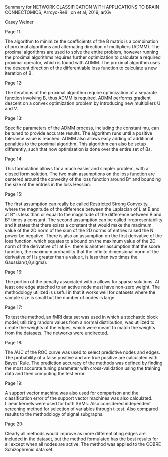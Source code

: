 Summary for NETWORK CLASSIFICATION WITH APPLICATIONS TO BRAIN CONNECTOMICS,
Arroyo-Reli ´ on et al, 2019, arXiv

Casey Weiner

Page 11:

The algorithm to minimize the coefficients of the B matrix is a combination of
proximal algorithms and alternating direction of multipliers (ADMM). The
proximal algorithms are used to solve the entire problem, however running the
proximal algorithms requires further optimization to calculate a required
proximal operator, which is found with ADMM. The proximal algorithm uses the
descent direction of the differentiable loss function to calculate a new
iteration of B.

Page 12:

The iterations of the proximal algorithm require optimization of a separate
function involving B, thus ADMM is required. ADMM performs gradient descent on a
convex optimization problem by introducing new multipliers U and V.

Page 13:

Specific parameters of the ADMM process, including the constant mu, can be tuned
to provide accurate results. The algorithm runs until a positive tolerance value
is reached. ADMM also allows easy adding of additional penalties to the proximal
algorithm. This algorithm can also be setup differently, such that now
optimization is done over the entire set of Bs.

Page 14:

This formulation allows for a much easier and simpler problem, with a closed
form solution. The two main assumptions on the loss function are centered around
the convexity of the loss function around B\* and bounding the size of the
entries in the loss Hessian.

Page 15:

The first assumption can really be called Restricted Strong Convexity, where the
magnitude of the difference between the Laplacian of L at B and at B\* is less
than or equal to the magnitude of the difference between B and B\* times a
constant. The second assumption can be called Irrepresentability and it states
that there exists a constant that would make the maximum value of the 2D norm of
the sum of the 2D norms of entries raised the N power be negative. There is also
an assumption on the first derivative of the loss function, which equates to a
bound on the maximum value of the 2D norm of the derivative of l at B\*. there
is another assumption that the score function, the maximum probability that the
infinite dimensional norm of the derivative of l is greater than a value t, is
less than two times the Gaussian(t,0,sigma).

Page 16:

The portion of the penalty associated with p allows for sparse solutions. At
least one edge attached to an active node must have non-zero weight. The
methodology utilized is useful in that it works well for datasets where the
sample size is small but the number of nodes is large.

Page 17:

To test the method, an fMRI data set was used in which a stochastic block model,
utilizing random values from a normal distribution, was utilized to create the
weights of the edges, which were meant to match the weights from the datasets.
The networks were undirected.

Page 18:

The AUC of the ROC curve was used to select predictive nodes and edges. The
probability of a false positive and are true positive are calculated with Bayes’
Rule. The prediction accuracy of the methods was defined by finding the most
accurate tuning parameter with cross-validation using the training data and then
computing the test error.

Page 19:

A support vector machine was also used for comparison and the classification
error of the support vector machines was also calculated. Linear kernels were
used for both SVMs. Also considered independent screening method for selection
of variables through t-test. Also compared results to the methodology of signal
subgraphs.

Page 20:

Clearly all methods would improve as more differentiating edges are included in
the dataset, but the method formulated has the best results for all except when
all nodes are active. The method was applied to the COBRE Schizophrenic data
set.
